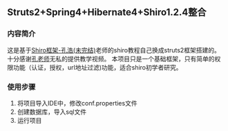 ## Struts2+Spring4+Hibernate4+Shiro1.2.4整合
### 内容简介
这是基于[Shiro框架-孔浩(未完结)](http://pan.baidu.com/share/link?shareid=395190&uk=372552362#path=%252F%25E8%25A7%2586%25E9%25A2%2591%25E6%2595%2599%25E7%25A8%258B%252F%25E4%25B8%2580%25E3%2580%2581JAVA%25E4%25B8%2593%25E5%258C%25BA%252F3%25E3%2580%2581%25E6%25B7%25B1%25E5%2585%25A5Java%2520Web%252F3.4%25E3%2580%2581shiro%25E6%25A1%2586%25E6%259E%25B6&render-type=list-view)老师的shiro教程自己换成struts2框架搭建的。十分感谢[孔老师](www.konghao.org)无私的提供教学视频。
本项目只是一个基础框架，只有简单的权限功能（认证，授权，url地址过滤)功能，适合shiro初学者研究。

### 使用步骤
1. 将项目导入IDE中，修改conf.properties文件
2. 创建数据库，导入sql文件
3. 运行项目
